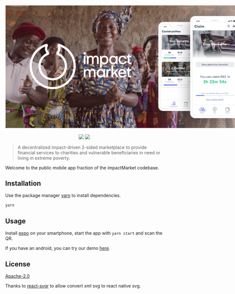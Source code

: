 <div align="center">
    <img src="feature.jpeg" style="max-width: 800px"><br/><br/>
    <a href="https://expo.io/@impactmarket/"><img src="https://img.shields.io/badge/Runs%20with%20Expo-4630EB.svg?style=flat-square&logo=EXPO&labelColor=f3f3f3&logoColor=000"/></a>
    <a href="https://github.com/impactMarket/mobile-app/workflows"><img src="https://github.com/impactMarket/mobile-app/workflows/CodeQL/badge.svg"/></a>
</div>

> A decentralized impact-driven 2-sided marketplace to provide financial services to charities and vulnerable beneficiaries in need or living in extreme poverty.

Welcome to the public mobile app fraction of the impactMarket codebase.

## Installation

Use the package manager [yarn](https://yarnpkg.com/) to install dependencies.

```bash
yarn
```

## Usage

Install [expo](https://expo.io/) on your smartphone, start the app with `yarn start` and scan the QR.

If you have an android, you can try our demo [here](https://expo.io/@impactmarket/).

## License
[Apache-2.0](LICENSE)

Thanks to [react-svgr](https://react-svgr.com/playground/?native=true&typescript=true) to allow convert xml svg to react native svg.
